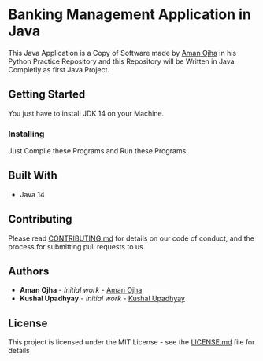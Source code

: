 # Banking Management Application in Java

This Java Application is a Copy of Software made by [Aman Ojha](https://github.com/coderaman07) in his Python Practice Repository and this Repository will be Written in Java Completly as first Java Project.

## Getting Started

You just have to install JDK 14 on your Machine.

### Installing

Just Compile these Programs and Run these Programs.

## Built With

* Java 14

## Contributing

Please read [CONTRIBUTING.md](CONTRIBUTING.md) for details on our code of conduct, and the process for submitting pull requests to us.

## Authors

* **Aman Ojha** - *Initial work* - [Aman Ojha](https://github.com/coderaman07)
* **Kushal Upadhyay** - *Initial work* - [Kushal Upadhyay](https://github.com/KUSHAL8112001)

## License

This project is licensed under the MIT License - see the [LICENSE.md](LICENSE) file for details
